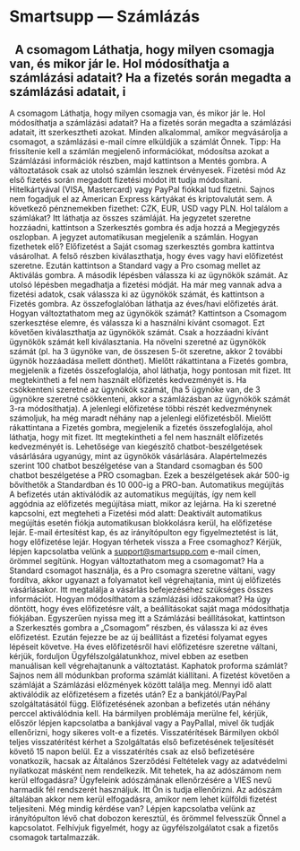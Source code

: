 # Smartsupp — Számlázás
##   A csomagom Láthatja, hogy milyen csomagja van, és mikor jár le. Hol módosíthatja a számlázási adatait? Ha a fizetés során megadta a számlázási adatait, i
A csomagom
Láthatja, hogy milyen csomagja van, és mikor jár le.
Hol módosíthatja a számlázási adatait?
Ha a fizetés során megadta a számlázási adatait, itt szerkesztheti azokat. Minden alkalommal, amikor megvásárolja a csomagot, a számlázási e-mail címre elküldjük a számlát Önnek.
Tipp: Ha frissítenie kell a számlán megjelenő információkat, módosítsa azokat a Számlázási információk részben, majd kattintson a Mentés gombra. A változtatások csak az utolsó számlán lesznek érvényesek.
Fizetési mód
Az első fizetés során megadott fizetési módot itt tudja módosítani. Hitelkártyával (VISA, Mastercard) vagy PayPal fiókkal tud fizetni. Sajnos nem fogadjuk el az American Express kártyákat és kriptovalutát sem.
A következő pénznemekben fizethet: CZK, EUR, USD vagy PLN.
Hol találom a számlákat?
Itt láthatja az összes számláját. Ha jegyzetet szeretne hozzáadni, kattintson a Szerkesztés gombra és adja hozzá a Megjegyzés oszlopban. A jegyzet automatikusan megjelenik a számlán.
Hogyan fizethetek elő?
Előfizetést a Saját csomag szerkesztés gombra kattintva vásárolhat. A felső részben kiválaszthatja, hogy éves vagy havi előfizetést szeretne. Ezután kattintson a Standard vagy a Pro csomag mellet az Aktiválás gombra.
A második lépésben válassza ki az ügynökök számát.
Az utolsó lépésben megadhatja a fizetési módját. Ha már meg vannak adva a fizetési adatok, csak válassza ki az ügynökök számát, és kattintson a Fizetés gombra. Az összefoglalóban láthatja az éves/havi előfizetés árát.
Hogyan változtathatom meg az ügynökök számát?
Kattintson a Csomagom szerkesztése elemre, és válassza ki a használni kívánt csomagot. Ezt követően kiválaszthatja az ügynökök számát. Csak a hozzáadni kívánt ügynökök számát kell kiválasztania.
Ha növelni szeretné az ügynökök számát (pl. ha 3 ügynöke van, de összesen 5-öt szeretne, akkor 2 további ügynök hozzáadása mellett dönthet). Mielőtt rákattintana a Fizetés gombra, megjelenik a fizetés összefoglalója, ahol láthatja, hogy pontosan mit fizet. Itt megtekintheti a fel nem használt előfizetés kedvezményét is.
Ha csökkenteni szeretné az ügynökök számát, (ha 5 ügynöke van, de 3 ügynökre szeretné csökkenteni, akkor a számlázásban az ügynökök számát 3-ra módosíthatja). A jelenlegi előfizetése többi részét kedvezménynek számoljuk, ha még maradt néhány nap a jelenlegi előfizetésből. Mielőtt rákattintana a Fizetés gombra, megjelenik a fizetés összefoglalója, ahol láthatja, hogy mit fizet. Itt megtekintheti a fel nem használt előfizetés kedvezményét is.
Lehetősége van kiegészítő chatbot-beszélgetések vásárlására ugyanúgy, mint az ügynökök vásárlására. Alapértelmezés szerint 100 chatbot beszélgetése van a Standard csomagban és 500 chatbot beszélgetése a PRO csomagban. Ezek a beszélgetések akár 500-ig bővíthetők a Standardban és 10 000-ig a PRO-ban.
Automatikus megújítás
A befizetés után aktiválódik az automatikus megújítás, így nem kell aggódnia az előfizetés megújítása miatt, mikor az lejárna. Ha ki szeretné kapcsolni, ezt megteheti a Fizetési mód alatt:
Deaktivált automatikus megújítás esetén fiókja automatikusan blokkolásra kerül, ha előfizetése lejár. E-mail értesítést kap, és az irányítópulton egy figyelmeztetést is lát, hogy előfizetése lejár.
Hogyan térhetek vissza a Free csomaghoz?
Kérjük, lépjen kapcsolatba velünk a support@smartsupp.com e-mail címen, örömmel segítünk.
Hogyan változtathatom meg a csomagomat?
Ha a Standard csomagot használja, és a Pro csomagra szeretne váltani, vagy fordítva, akkor ugyanazt a folyamatot kell végrehajtania, mint új előfizetés vásárlásakor.
Itt megtalálja a vásárlás befejezéséhez szükséges összes információt.
Hogyan módosíthatom a számlázási időszakomat?
Ha úgy döntött, hogy éves előfizetésre vált, a beállításokat saját maga módosíthatja fiókjában.
Egyszerűen nyissa meg itt a Számlázási beállításokat, kattintson a Szerkesztés gombra a „Csomagom” részben, és válassza ki az éves előfizetést. Ezután fejezze be az új beállítást a fizetési folyamat egyes lépéseit követve.
Ha éves előfizetésről havi előfizetésre szeretne váltani, kérjük, forduljon Ügyfélszolgálatunkhoz, mivel ebben az esetben manuálisan kell végrehajtanunk a változtatást.
Kaphatok proforma számlát?
Sajnos nem áll módunkban proforma számlát kiállítani. A fizetést követően a számláját a Számlázási előzmények között találja meg.
Mennyi idő alatt aktiválódik az előfizetésem a fizetés után?
Ez a bankjától/PayPal szolgáltatásától függ. Előfizetésének azonban a befizetés után néhány perccel aktiválódnia kell. Ha bármilyen problémája merülne fel, kérjük, először lépjen kapcsolatba a bankjával vagy a PayPallal, mivel ők tudják ellenőrizni, hogy sikeres volt-e a fizetés.
Visszatérítések
Bármilyen okból teljes visszatérítést kérhet a Szolgáltatás első befizetésének teljesítését követő 15 napon belül. Ez a visszatérítés csak az első befizetésére vonatkozik, hacsak az Általános Szerződési Feltételek vagy az adatvédelmi nyilatkozat másként nem rendelkezik.
Mit tehetek, ha az adószámom nem kerül elfogadásra?
Ügyfeleink adószámának ellenőrzésére a VIES nevű harmadik fél rendszerét használjuk. Itt Ön is tudja ellenőrizni.
Az adószám általában akkor nem kerül elfogadásra, amikor nem lehet külföldi fizetést teljesíteni.
Még mindig kérdése van? Lépjen kapcsolatba velünk az irányítópulton lévő chat dobozon keresztül, és örömmel felvesszük Önnel a kapcsolatot. Felhívjuk figyelmét, hogy az ügyfélszolgálatot csak a fizetős csomagok tartalmazzák.

